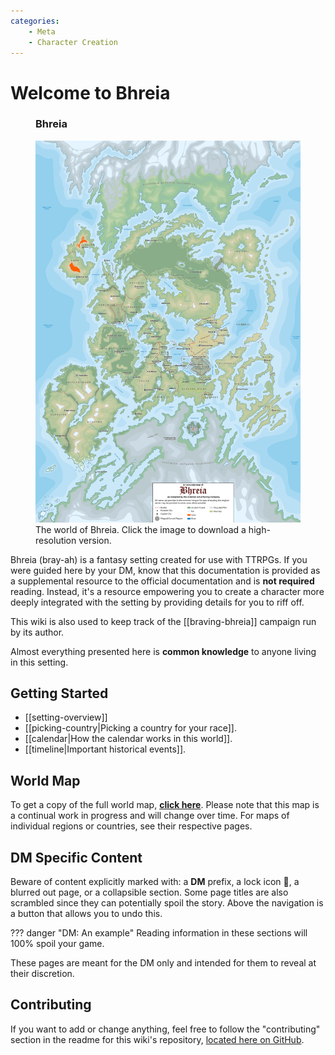 ```yaml
---
categories:
    - Meta
    - Character Creation
---
```

# Welcome to Bhreia

<figure class="infobox right">
  <h3>Bhreia</h3>
  <a href="assets/images/world-map-full.png">
    <img src="assets/images/world-map-tiny.png" />
  </a>
  <figcaption>
    The world of Bhreia. Click the image to download a high-resolution version.
  </figcaption>
</figure>

Bhreia (bray-ah) is a fantasy setting created for use with TTRPGs. If you were guided here by your DM, know that this documentation is provided as a supplemental resource to the official documentation and is **not required** reading. Instead, it's a resource empowering you to create a character more deeply integrated with the setting by providing details for you to riff off.

This wiki is also used to keep track of the [[braving-bhreia]] campaign run by its author.

Almost everything presented here is **common knowledge** to anyone living in this setting.

## Getting Started

* [[setting-overview]]
* [[picking-country|Picking a country for your race]].
* [[calendar|How the calendar works in this world]].
* [[timeline|Important historical events]].

## World Map

To get a copy of the full world map, [**click here**](assets/images/world-map-full.png). Please note that this map is a continual work in progress and will change over time. For maps of individual regions or countries, see their respective pages.

## DM Specific Content

Beware of content explicitly marked with: a **DM** prefix, a lock icon 🔐, a blurred out page, or a collapsible section.
Some page titles are also scrambled since they can potentially spoil the story. Above the navigation is a button that allows you to undo this.

??? danger "DM: An example"
    Reading information in these sections will 100% spoil your game.

These pages are meant for the DM only and intended for them to reveal at their discretion.

## Contributing

If you want to add or change anything, feel free to follow the "contributing" section in the readme for this wiki's repository, [located here on GitHub](https://github.com/EddyLuten/bhreia.com/).

